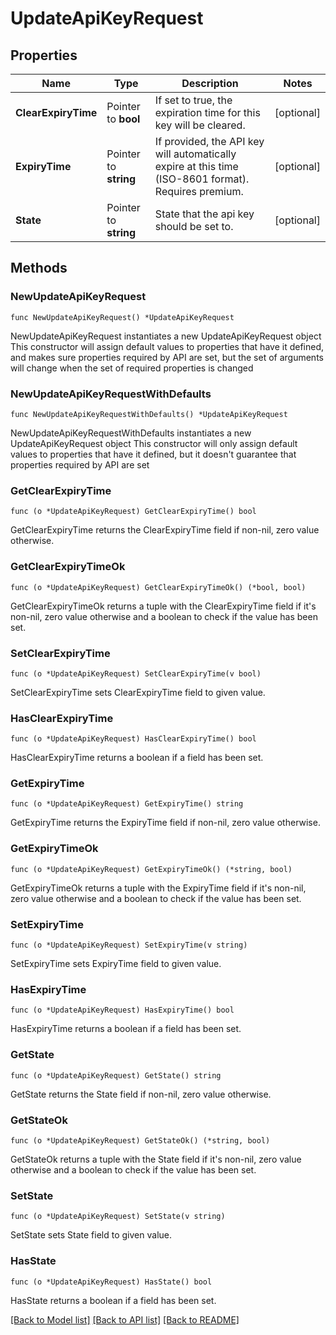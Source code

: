 # UpdateApiKeyRequest

## Properties

Name | Type | Description | Notes
------------ | ------------- | ------------- | -------------
**ClearExpiryTime** | Pointer to **bool** | If set to true, the expiration time for this key will be cleared. | [optional] 
**ExpiryTime** | Pointer to **string** | If provided, the API key will automatically expire at this time (ISO-8601 format). Requires premium. | [optional] 
**State** | Pointer to **string** | State that the api key should be set to. | [optional] 

## Methods

### NewUpdateApiKeyRequest

`func NewUpdateApiKeyRequest() *UpdateApiKeyRequest`

NewUpdateApiKeyRequest instantiates a new UpdateApiKeyRequest object
This constructor will assign default values to properties that have it defined,
and makes sure properties required by API are set, but the set of arguments
will change when the set of required properties is changed

### NewUpdateApiKeyRequestWithDefaults

`func NewUpdateApiKeyRequestWithDefaults() *UpdateApiKeyRequest`

NewUpdateApiKeyRequestWithDefaults instantiates a new UpdateApiKeyRequest object
This constructor will only assign default values to properties that have it defined,
but it doesn't guarantee that properties required by API are set

### GetClearExpiryTime

`func (o *UpdateApiKeyRequest) GetClearExpiryTime() bool`

GetClearExpiryTime returns the ClearExpiryTime field if non-nil, zero value otherwise.

### GetClearExpiryTimeOk

`func (o *UpdateApiKeyRequest) GetClearExpiryTimeOk() (*bool, bool)`

GetClearExpiryTimeOk returns a tuple with the ClearExpiryTime field if it's non-nil, zero value otherwise
and a boolean to check if the value has been set.

### SetClearExpiryTime

`func (o *UpdateApiKeyRequest) SetClearExpiryTime(v bool)`

SetClearExpiryTime sets ClearExpiryTime field to given value.

### HasClearExpiryTime

`func (o *UpdateApiKeyRequest) HasClearExpiryTime() bool`

HasClearExpiryTime returns a boolean if a field has been set.

### GetExpiryTime

`func (o *UpdateApiKeyRequest) GetExpiryTime() string`

GetExpiryTime returns the ExpiryTime field if non-nil, zero value otherwise.

### GetExpiryTimeOk

`func (o *UpdateApiKeyRequest) GetExpiryTimeOk() (*string, bool)`

GetExpiryTimeOk returns a tuple with the ExpiryTime field if it's non-nil, zero value otherwise
and a boolean to check if the value has been set.

### SetExpiryTime

`func (o *UpdateApiKeyRequest) SetExpiryTime(v string)`

SetExpiryTime sets ExpiryTime field to given value.

### HasExpiryTime

`func (o *UpdateApiKeyRequest) HasExpiryTime() bool`

HasExpiryTime returns a boolean if a field has been set.

### GetState

`func (o *UpdateApiKeyRequest) GetState() string`

GetState returns the State field if non-nil, zero value otherwise.

### GetStateOk

`func (o *UpdateApiKeyRequest) GetStateOk() (*string, bool)`

GetStateOk returns a tuple with the State field if it's non-nil, zero value otherwise
and a boolean to check if the value has been set.

### SetState

`func (o *UpdateApiKeyRequest) SetState(v string)`

SetState sets State field to given value.

### HasState

`func (o *UpdateApiKeyRequest) HasState() bool`

HasState returns a boolean if a field has been set.


[[Back to Model list]](../README.md#documentation-for-models) [[Back to API list]](../README.md#documentation-for-api-endpoints) [[Back to README]](../README.md)


